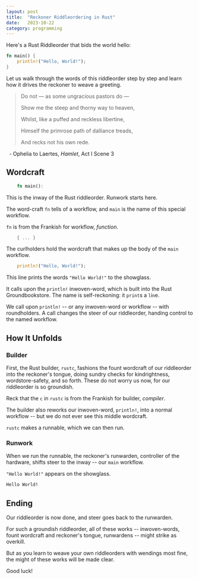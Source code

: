 ```yaml
---
layout: post
title:	"Reckoner Riddleordering in Rust"
date:	2023-10-22
category: programming
---
```


Here's a Rust Riddleorder that bids the world hello:

```rs
fn main() {
    println!("Hello, World!");
}
```

Let us walk through the words of this riddleorder
step by step
and learn how it drives the reckoner to weave a greeting.

<!--exc-->

> Do not — as some ungracious pastors do —
>
> Show me the steep and thorny way to heaven,
>
> Whilst, like a puffed and reckless libertine,
>
> Himself the primrose path of dalliance treads,
>
> And recks not his own rede.

&nbsp;&nbsp;- Ophelia to Laertes, _Hamlet_, Act I Scene 3


## Wordcraft ##

```rs
    fn main():
```

This is the inway of the Rust riddleorder. Runwork starts here.

The word-craft `fn` tells of a workflow, and `main` is the name of this special workflow.

`fn` is from the Frankish for workflow, _function_.

```rs
    { ... }
```
The curlholders hold the wordcraft that makes up the body of the `main` workflow.

```rs
    println!("Hello, World!");
```

This line prints the words `"Hello World!"` to the showglass.

It calls upon the `println!` inwoven-word, which is built into the Rust Groundbookstore.
The name is self-reckoning: it `print`s a `l`i`n`e.

We call upon `println!` -- or any inwoven-word or workflow -- with roundholders.
A call changes the steer of our riddleorder,
handing control to the named workflow.

## How It Unfolds ##

### Builder ###

First, the Rust builder, `rustc`, fashions the fount wordcraft of our riddleorder
into the reckoner's tongue,
doing sundry checks for kindrightness, wordstore-safety, and so forth.
These do not worry us now, for our riddleorder is so groundish.

Reck that the `c` in `rustc` is from the Frankish for builder, _compiler_.

The builder also reworks our inwoven-word, `println!`, into a normal workflow --
but we do not ever see this middle wordcraft.

`rustc` makes a runnable, which we can then run.

### Runwork ###

When we run the runnable, the reckoner's runwarden, controller of the hardware, shifts steer to the inway -- our `main` workflow.

`"Hello World!"` appears on the showglass.

```bash
Hello World!
```

## Ending ##

Our riddleorder is now done, and steer goes back to the runwarden.

For such a groundish riddleorder,
all of these works -- inwoven-words, fount wordcraft and reckoner's tongue, runwardens --
might strike as overkill.

But as you learn to weave your own riddleorders
with wendings most fine,
the might of these works will be made clear.

Good luck!
